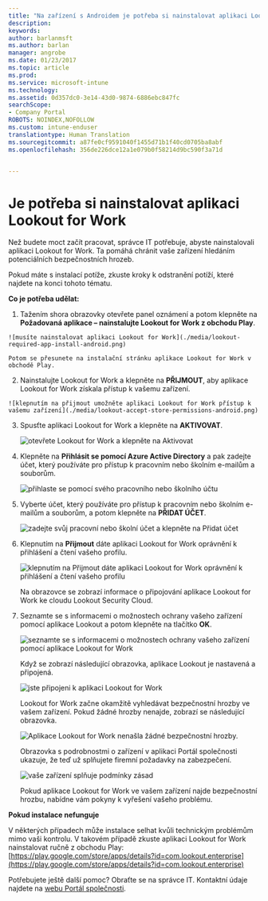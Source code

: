 ```yaml
---
title: "Na zařízení s Androidem je potřeba si nainstalovat aplikaci Lookout for Work | Dokumentace Microsoftu"
description: 
keywords: 
author: barlanmsft
ms.author: barlan
manager: angrobe
ms.date: 01/23/2017
ms.topic: article
ms.prod: 
ms.service: microsoft-intune
ms.technology: 
ms.assetid: 0d357dc0-3e14-43d0-9874-6886ebc847fc
searchScope:
- Company Portal
ROBOTS: NOINDEX,NOFOLLOW
ms.custom: intune-enduser
translationtype: Human Translation
ms.sourcegitcommit: a87fe0cf9591040f1455d71b1f40cd0705ba8abf
ms.openlocfilehash: 356de226dce12a1e079b0f58214d9bc590f3a71d


---
```


# <a name="you-need-to-install-lookout-for-work"></a>Je potřeba si nainstalovat aplikaci Lookout for Work

Než budete moct začít pracovat, správce IT potřebuje, abyste nainstalovali aplikaci Lookout for Work. Ta pomáhá chránit vaše zařízení hledáním potenciálních bezpečnostních hrozeb.

Pokud máte s instalací potíže, zkuste kroky k odstranění potíží, které najdete na konci tohoto tématu.


**Co je potřeba udělat:**

1.    Tažením shora obrazovky otevřete panel oznámení a potom klepněte na **Požadovaná aplikace – nainstalujte Lookout for Work z obchodu Play**.

    ![musíte nainstalovat aplikaci Lookout for Work](./media/lookout-required-app-install-android.png)

    Potom se přesunete na instalační stránku aplikace Lookout for Work v obchodě Play.

2.    Nainstalujte Lookout for Work a klepněte na **PŘIJMOUT**, aby aplikace Lookout for Work získala přístup k vašemu zařízení.

    ![klepnutím na přijmout umožněte aplikaci Lookout for Work přístup k vašemu zařízení](./media/lookout-accept-store-permissions-android.png)

3. Spusťte aplikaci Lookout for Work a klepněte na **AKTIVOVAT**.

    ![otevřete Lookout for Work a klepněte na Aktivovat](./media/lookout-activate-button-android.png)

4. Klepněte na **Přihlásit se pomocí Azure Active Directory** a pak zadejte účet, který používáte pro přístup k pracovním nebo školním e-mailům a souborům.

    ![přihlaste se pomocí svého pracovního nebo školního účtu](./media/lookout-sign-in-azure-android.png)

5. Vyberte účet, který používáte pro přístup k pracovním nebo školním e-mailům a souborům, a potom klepněte na **PŘIDAT ÚČET**.

    ![zadejte svůj pracovní nebo školní účet a klepněte na Přidat účet](./media/lookout-pick-account-android.png)

6. Klepnutím na **Přijmout** dáte aplikaci Lookout for Work oprávnění k přihlášení a čtení vašeho profilu.

    ![klepnutím na Přijmout dáte aplikaci Lookout for Work oprávnění k přihlášení a čtení vašeho profilu](./media/lookout-needs-permission-to-view-profile-android.png)

    Na obrazovce se zobrazí informace o připojování aplikace Lookout for Work ke cloudu Lookout Security Cloud.

7. Seznamte se s informacemi o možnostech ochrany vašeho zařízení pomocí aplikace Lookout a potom klepněte na tlačítko **OK**.

    ![seznamte se s informacemi o možnostech ochrany vašeho zařízení pomocí aplikace Lookout for Work](./media/lookout-how-it-protects-your-device-android.png)

    Když se zobrazí následující obrazovka, aplikace Lookout je nastavená a připojená.

    ![jste připojeni k aplikaci Lookout for Work](./media/lookout-you-are-now-connected-android.png)

    Lookout for Work začne okamžitě vyhledávat bezpečnostní hrozby ve vašem zařízení. Pokud žádné hrozby nenajde, zobrazí se následující obrazovka.

    ![Aplikace Lookout for Work nenašla žádné bezpečnostní hrozby.](./media/lookout-scan-no-threats-found-android.png)

    Obrazovka s podrobnostmi o zařízení v aplikaci Portál společnosti ukazuje, že teď už splňujete firemní požadavky na zabezpečení.

    ![vaše zařízení splňuje podmínky zásad](./media/lookout-device-now-compliant-android.png)

    Pokud aplikace Lookout for Work ve vašem zařízení najde bezpečnostní hrozbu, nabídne vám pokyny k vyřešení vašeho problému.

**Pokud instalace nefunguje**

V některých případech může instalace selhat kvůli technickým problémům mimo vaši kontrolu. V takovém případě zkuste aplikaci Lookout for Work nainstalovat ručně z obchodu Play: [https://play.google.com/store/apps/details?id=com.lookout.enterprise](https://play.google.com/store/apps/details?id=com.lookout.enterprise)

Potřebujete ještě další pomoc? Obraťte se na správce IT. Kontaktní údaje najdete na [webu Portál společnosti](http://portal.manage.microsoft.com).



<!--HONumber=Jan17_HO4-->


